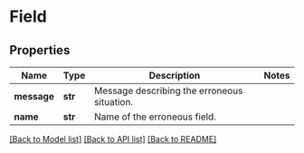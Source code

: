 # Field

## Properties
Name | Type | Description | Notes
------------ | ------------- | ------------- | -------------
**message** | **str** | Message describing the erroneous situation. | 
**name** | **str** | Name of the erroneous field. | 

[[Back to Model list]](../README.md#documentation-for-models) [[Back to API list]](../README.md#documentation-for-api-endpoints) [[Back to README]](../README.md)


